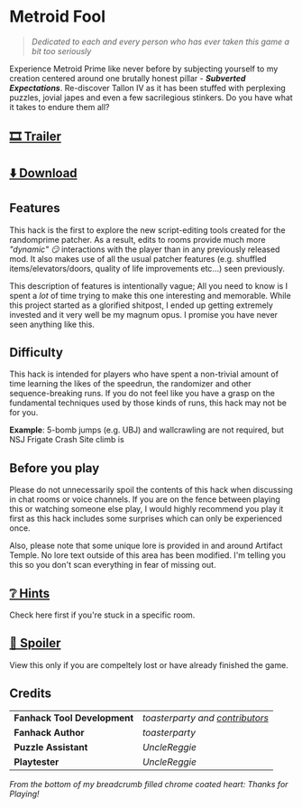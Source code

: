 # Metroid Fool

> *Dedicated to each and every person who has ever taken this game a bit too seriously*

Experience Metroid Prime like never before by subjecting yourself to my creation centered around one brutally honest pillar - ***Subverted Expectations***. Re-discover Tallon IV as it has been stuffed with perplexing puzzles, jovial japes and even a few sacrilegious stinkers. Do you have what it takes to endure them all?

## [🎞️ Trailer](http://example.com)

## [⬇️ Download](http://example.com)

## Features

This hack is the first to explore the new script-editing tools created for the randomprime patcher. As a result, edits to rooms provide much more *"dynamic" 😏* interactions with the player than in any previously released mod. It also makes use of all the usual patcher features (e.g. shuffled items/elevators/doors, quality of life improvements etc...) seen previously.

This description of features is intentionally vague; All you need to know is I spent a *lot* of time trying to make this one interesting and memorable. While this project started as a glorified shitpost, I ended up getting extremely invested and it very well be my magnum opus. I promise you have never seen anything like this.

## Difficulty

This hack is intended for players who have spent a non-trivial amount of time learning the likes of the speedrun, the randomizer and other sequence-breaking runs. If you do not feel like you have a grasp on the fundamental techniques used by those kinds of runs, this hack may not be for you.

**Example**: 5-bomb jumps (e.g. UBJ) and wallcrawling are not required, but NSJ Frigate Crash Site climb is

## Before you play

Please do not unnecessarily spoil the contents of this hack when discussing in chat rooms or voice channels. If you are on the fence between playing this or watching someone else play, I would highly recommend you play it first as this hack includes some surprises which can only be experienced once.

Also, please note that some unique lore is provided in and around Artifact Temple. No lore text outside of this area has been modified. I'm telling you this so you don't scan everything in fear of missing out.

## [❔ Hints](./hints.md)

Check here first if you're stuck in a specific room.

## [🙈 Spoiler](./spoiler.md)

View this only if you are compeltely lost or have already finished the game.

## Credits
|  |  |
-------|------------------
| **Fanhack Tool Development** | *toasterparty and [contributors](https://github.com/randovania/randomprime/graphs/contributors)* |
| **Fanhack Author** | *toasterparty* |
| **Puzzle Assistant** | *UncleReggie* |
| **Playtester** | *UncleReggie* |

*From the bottom of my breadcrumb filled chrome coated heart: Thanks for Playing!*
